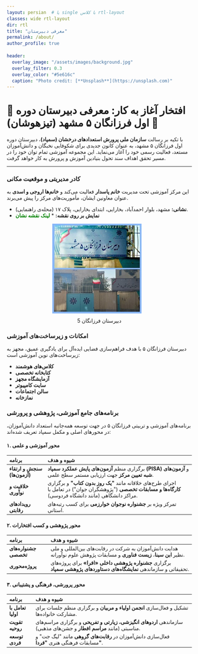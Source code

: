 ```yaml
---
layout: persian  # یا single با کلاس rtl-layout
classes: wide rtl-layout
dir: rtl
title: "معرفی دبیرستان"
permalink: /about/
author_profile: true

header:
  overlay_image: "/assets/images/background.jpg"
  overlay_filter: 0.3
  overlay_color: "#5e616c"
  caption: "Photo credit: [**Unsplash**](https://unsplash.com)"
---
```




# 🌟 افتخار آغاز به کار: معرفی دبیرستان دوره اول فرزانگان ۵ مشهد (تیزهوشان) 🌟

با تکیه بر رسالت **سازمان ملی پرورش استعدادهای درخشان (سمپاد)**، دبیرستان دوره اول فرزانگان ۵ مشهد، به عنوان کانون جدیدی برای شکوفایی نخبگان و دانش‌آموزان مستعد، فعالیت رسمی خود را آغاز می‌نماید. این مجموعه آموزشی تمام توان خود را در مسیر تحقق اهداف سند تحول بنیادین آموزش و پرورش به کار خواهد گرفت.

---

### **کادر مدیریتی و موقعیت مکانی**

این مرکز آموزشی تحت مدیریت **خانم پاسدار** فعالیت می‌کند و **خانم‌ها اروجی و اسدی** به عنوان معاونین ایشان، مأموریت‌های مرکز را پیش می‌برند.

* **نشانی:** مشهد، بلوار احمدآباد، بخارایی، ابتدای بخارایی، پلاک ۱۷ (محله‌ی راهنمایی).
* **نمایش بر روی نقشه:** * <a href="https://neshan.org/maps/places/57eb7b156f8dd81c42d4de913d3a7a1e#c36.299-59.575-15z-0p" style="text-decoration:none; color:green;" target="_blank">
      <strong>لینک نقشه نشان</strong>
    </a> 


<div style="display: flex; justify-content: center; align-items: center; gap: 10px;">
  <div>
    <img src="/assets/images/photo.jpg" alt="Smart" style="width: 95%; height: 95%; object-fit: contain;">
  </div>
</div>
<div class="caption" style="text-align: center; margin-top: 8px;">
  دبیرستان فرزانگان 5  
</div>


### **امکانات و زیرساخت‌های آموزشی**

دبیرستان فرزانگان ۵ با هدف فراهم‌سازی فضایی ایده‌آل برای یادگیری عمیق، مجهز به زیرساخت‌های نوین آموزشی است:

* **کلاس‌های هوشمند**
* **کتابخانه تخصصی**
* **آزمایشگاه مجهز**
* **سایت کامپیوتر**
* **سالن اجتماعات**
* **نمازخانه**



### **برنامه‌های جامع آموزشی، پژوهشی و پرورشی**

برنامه‌های آموزشی و تربیتی فرزانگان ۵ در جهت توسعه همه‌جانبه استعداد دانش‌آموزان، در محورهای اصلی و مکمل سمپاد تعریف شده‌اند:

#### **۱. محور آموزشی و علمی**

| برنامه | شیوه و هدف |
| :--- | :--- |
| **سنجش و ارتقاء (آزمون‌ها)** | برگزاری منظم **آزمون‌های پایش عملکرد سمپاد (PISA)** و **آزمون‌های شبه تعیین مرکز** جهت ارزیابی مستمر سطح علمی. |
| **خلاقیت و نوآوری** | اجرای طرح‌های خلاقانه مانند **"یک روز بدون کتاب"** و برگزاری **کارگاه‌ها و مسابقات تخصصی** ("پژوهشگران جوان") در تعامل با مراکز دانشگاهی (مانند دانشگاه فردوسی). |
| **رویدادهای رقابتی** | تمرکز ویژه بر **جشنواره نوجوان خوارزمی** برای کسب رتبه‌های استانی. |

#### **۲. محور پژوهشی و کسب افتخارات**

| برنامه | شیوه و هدف |
| :--- | :--- |
| **جشنواره‌های تخصصی** | هدایت دانش‌آموزان به شرکت در رقابت‌های بین‌المللی و ملی نظیر **ابن سینا**، **زیست فناوری** و مسابقات پژوهش علوم نوآورانه. |
| **پروژه‌محوری** | برگزاری **جشنواره پژوهشی داخلی «افرا»** برای پروژه‌های تحقیقاتی و سازماندهی **نمایشگاه‌های دستاوردهای پژوهشی سمپاد**. |

#### **۳. محور پرورشی، فرهنگی و پشتیبانی**

| برنامه | شیوه و هدف |
| :--- | :--- |
| **تعامل با اولیا** | تشکیل و فعال‌سازی **انجمن اولیاء و مربیان** و برگزاری منظم جلسات برای مشارکت خانواده‌ها. |
| **تقویت روحیه** | سازماندهی **اردوهای انگیزشی، زیارتی و تفریحی** و برگزاری مراسم‌های مناسبتی (مانند **مراسم افطار** و جشن‌های مذهبی). |
| **توسعه فردی** | فعال‌سازی دانش‌آموزان در **رقابت‌های گروهی** مانند "لیگ جت" و مسابقات فرهنگی هنری **"فردا"**. |



